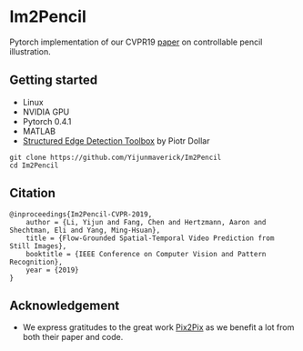# Im2Pencil
Pytorch implementation of our CVPR19 [paper](https://arxiv.org/pdf/1903.08682.pdf) on controllable pencil illustration.


## Getting started

- Linux
- NVIDIA GPU
- Pytorch 0.4.1
- MATLAB
- [Structured Edge Detection Toolbox](https://github.com/pdollar/edges) by Piotr Dollar

```
git clone https://github.com/Yijunmaverick/Im2Pencil
cd Im2Pencil
```

## Citation

```
@inproceedings{Im2Pencil-CVPR-2019,
    author = {Li, Yijun and Fang, Chen and Hertzmann, Aaron and Shechtman, Eli and Yang, Ming-Hsuan},
    title = {Flow-Grounded Spatial-Temporal Video Prediction from Still Images},
    booktitle = {IEEE Conference on Computer Vision and Pattern Recognition},
    year = {2019}
}
```

## Acknowledgement

- We express gratitudes to the great work [Pix2Pix](https://phillipi.github.io/pix2pix/) as we benefit a lot from both their paper and code.
